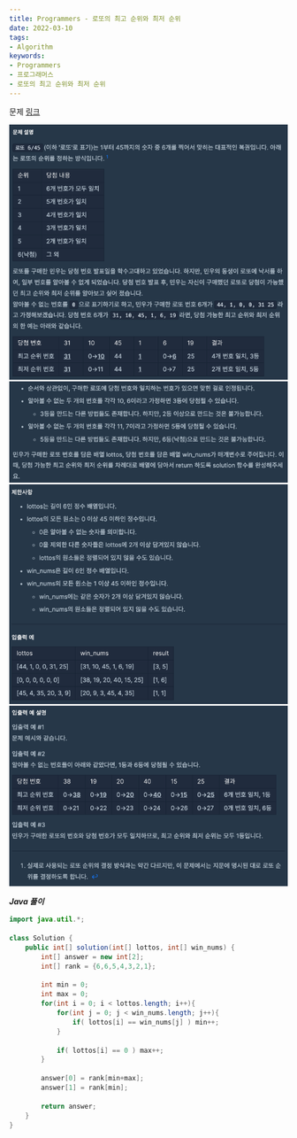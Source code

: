 ```yaml
---
title: Programmers - 로또의 최고 순위와 최저 순위
date: 2022-03-10
tags:
- Algorithm
keywords:
- Programmers
- 프로그래머스
- 로또의 최고 순위와 최저 순위
---
```


문제 [링크](https://school.programmers.co.kr/learn/courses/30/lessons/77484)

![](screenshot1.png)
![](screenshot2.png)
![](screenshot3.png)
![](screenshot4.png)

_**Java 풀이**_
```java
import java.util.*;

class Solution {
    public int[] solution(int[] lottos, int[] win_nums) {
        int[] answer = new int[2];
        int[] rank = {6,6,5,4,3,2,1};
        
        int min = 0;
        int max = 0;
        for(int i = 0; i < lottos.length; i++){
            for(int j = 0; j < win_nums.length; j++){
                if( lottos[i] == win_nums[j] ) min++;
            }
            
            if( lottos[i] == 0 ) max++;
        }
        
        answer[0] = rank[min+max];
        answer[1] = rank[min];
        
        return answer;
    }
}
```
